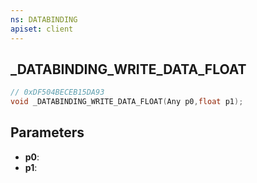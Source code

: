 ```yaml
---
ns: DATABINDING
apiset: client
---
```

## _DATABINDING_WRITE_DATA_FLOAT

```c
// 0xDF504BECEB15DA93
void _DATABINDING_WRITE_DATA_FLOAT(Any p0,float p1);
```


## Parameters
* **p0**:
* **p1**: